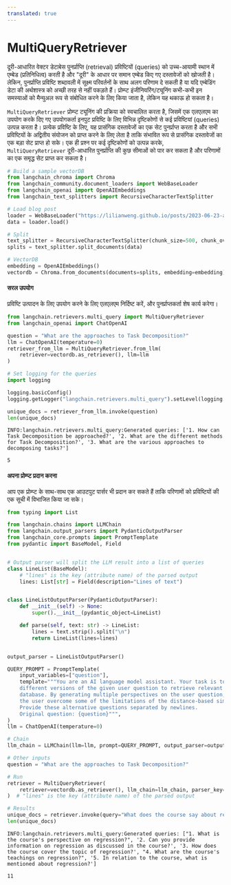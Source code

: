 ```yaml
---
translated: true
---
```


# MultiQueryRetriever

दूरी-आधारित वेक्टर डेटाबेस पुनर्प्राप्ति (retrieval) प्रविष्टियों (queries) को उच्च-आयामी स्थान में एम्बेड (प्रतिनिधित्व) करती है और "दूरी" के आधार पर समान एम्बेड किए गए दस्तावेजों को खोजती है। लेकिन, पुनर्प्राप्ति प्रविष्टि शब्दावली में सूक्ष्म परिवर्तनों के साथ अलग परिणाम दे सकती है या यदि एम्बेडिंग डेटा की अर्थशास्त्र को अच्छी तरह से नहीं पकड़ते हैं। प्रोम्प्ट इंजीनियरिंग/ट्यूनिंग कभी-कभी इन समस्याओं को मैन्युअल रूप से संबोधित करने के लिए किया जाता है, लेकिन यह थकाऊ हो सकता है।

`MultiQueryRetriever` प्रोम्प्ट ट्यूनिंग की प्रक्रिया को स्वचालित करता है, जिसमें एक एलएलएम का उपयोग करके दिए गए उपयोगकर्ता इनपुट प्रविष्टि के लिए विभिन्न दृष्टिकोणों से कई प्रविष्टियां (queries) उत्पन्न करता है। प्रत्येक प्रविष्टि के लिए, यह प्रासंगिक दस्तावेजों का एक सेट पुनर्प्राप्त करता है और सभी प्रविष्टियों के अद्वितीय संयोजन को प्राप्त करने के लिए लेता है ताकि संभावित रूप से प्रासंगिक दस्तावेजों का एक बड़ा सेट प्राप्त हो सके। एक ही प्रश्न पर कई दृष्टिकोणों को उत्पन्न करके, `MultiQueryRetriever` दूरी-आधारित पुनर्प्राप्ति की कुछ सीमाओं को पार कर सकता है और परिणामों का एक समृद्ध सेट प्राप्त कर सकता है।

```python
# Build a sample vectorDB
from langchain_chroma import Chroma
from langchain_community.document_loaders import WebBaseLoader
from langchain_openai import OpenAIEmbeddings
from langchain_text_splitters import RecursiveCharacterTextSplitter

# Load blog post
loader = WebBaseLoader("https://lilianweng.github.io/posts/2023-06-23-agent/")
data = loader.load()

# Split
text_splitter = RecursiveCharacterTextSplitter(chunk_size=500, chunk_overlap=0)
splits = text_splitter.split_documents(data)

# VectorDB
embedding = OpenAIEmbeddings()
vectordb = Chroma.from_documents(documents=splits, embedding=embedding)
```

#### सरल उपयोग

प्रविष्टि उत्पादन के लिए उपयोग करने के लिए एलएलएम निर्दिष्ट करें, और पुनर्प्राप्तकर्ता शेष कार्य करेगा।

```python
from langchain.retrievers.multi_query import MultiQueryRetriever
from langchain_openai import ChatOpenAI

question = "What are the approaches to Task Decomposition?"
llm = ChatOpenAI(temperature=0)
retriever_from_llm = MultiQueryRetriever.from_llm(
    retriever=vectordb.as_retriever(), llm=llm
)
```

```python
# Set logging for the queries
import logging

logging.basicConfig()
logging.getLogger("langchain.retrievers.multi_query").setLevel(logging.INFO)
```

```python
unique_docs = retriever_from_llm.invoke(question)
len(unique_docs)
```

```output
INFO:langchain.retrievers.multi_query:Generated queries: ['1. How can Task Decomposition be approached?', '2. What are the different methods for Task Decomposition?', '3. What are the various approaches to decomposing tasks?']
```

```output
5
```

#### अपना प्रोम्प्ट प्रदान करना

आप एक प्रोम्प्ट के साथ-साथ एक आउटपुट पार्सर भी प्रदान कर सकते हैं ताकि परिणामों को प्रविष्टियों की एक सूची में विभाजित किया जा सके।

```python
from typing import List

from langchain.chains import LLMChain
from langchain.output_parsers import PydanticOutputParser
from langchain_core.prompts import PromptTemplate
from pydantic import BaseModel, Field


# Output parser will split the LLM result into a list of queries
class LineList(BaseModel):
    # "lines" is the key (attribute name) of the parsed output
    lines: List[str] = Field(description="Lines of text")


class LineListOutputParser(PydanticOutputParser):
    def __init__(self) -> None:
        super().__init__(pydantic_object=LineList)

    def parse(self, text: str) -> LineList:
        lines = text.strip().split("\n")
        return LineList(lines=lines)


output_parser = LineListOutputParser()

QUERY_PROMPT = PromptTemplate(
    input_variables=["question"],
    template="""You are an AI language model assistant. Your task is to generate five
    different versions of the given user question to retrieve relevant documents from a vector
    database. By generating multiple perspectives on the user question, your goal is to help
    the user overcome some of the limitations of the distance-based similarity search.
    Provide these alternative questions separated by newlines.
    Original question: {question}""",
)
llm = ChatOpenAI(temperature=0)

# Chain
llm_chain = LLMChain(llm=llm, prompt=QUERY_PROMPT, output_parser=output_parser)

# Other inputs
question = "What are the approaches to Task Decomposition?"
```

```python
# Run
retriever = MultiQueryRetriever(
    retriever=vectordb.as_retriever(), llm_chain=llm_chain, parser_key="lines"
)  # "lines" is the key (attribute name) of the parsed output

# Results
unique_docs = retriever.invoke(query="What does the course say about regression?")
len(unique_docs)
```

```output
INFO:langchain.retrievers.multi_query:Generated queries: ["1. What is the course's perspective on regression?", '2. Can you provide information on regression as discussed in the course?', '3. How does the course cover the topic of regression?', "4. What are the course's teachings on regression?", '5. In relation to the course, what is mentioned about regression?']
```

```output
11
```
